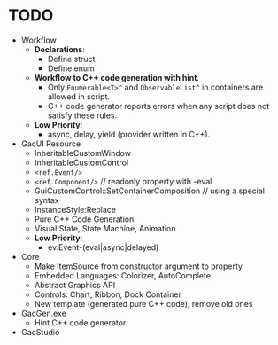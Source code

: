# TODO

* Workflow
    * **Declarations**:
        * Define struct
        * Define enum
    * **Workflow to C++ code generation with hint**.
        * Only `Enumerable<T>^` and `ObservableList^` in containers are allowed in script.
        * C++ code generator reports errors when any script does not satisfy these rules.
    * **Low Priority**:
        * async, delay, yield (provider written in C++).
* GacUI Resource
    * InheritableCustomWindow
    * InheritableCustomControl
    * `<ref.Event/>`
    * `<ref.Component/>` // readonly property with -eval
    * GuiCustomControl::SetContainerComposition // using a special syntax
    * InstanceStyle:Replace
    * Pure C++ Code Generation
    * Visual State, State Machine, Animation
    * **Low Priority**:
        * ev.Event-(eval|async|delayed)
* Core
    * Make ItemSource from constructor argument to property
    * Embedded Languages: Colorizer, AutoComplete
    * Abstract Graphics API
    * Controls: Chart, Ribbon, Dock Container
    * New template (generated pure C++ code), remove old ones
* GacGen.exe
    * Hint C++ code generator
* GacStudio
